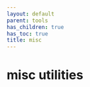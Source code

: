 ```yaml
---
layout: default
parent: tools
has_children: true
has_toc: true
title: misc
---
```

# misc utilities
